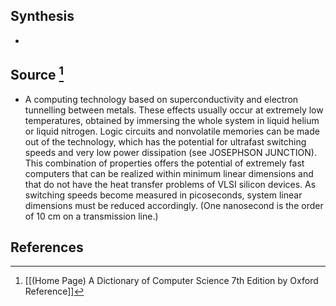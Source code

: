 ## Synthesis
- 
## Source [^1]
- A computing technology based on superconductivity and electron tunnelling between metals. These effects usually occur at extremely low temperatures, obtained by immersing the whole system in liquid helium or liquid nitrogen. Logic circuits and nonvolatile memories can be made out of the technology, which has the potential for ultrafast switching speeds and very low power dissipation (see JOSEPHSON JUNCTION). This combination of properties offers the potential of extremely fast computers that can be realized within minimum linear dimensions and that do not have the heat transfer problems of VLSI silicon devices. As switching speeds become measured in picoseconds, system linear dimensions must be reduced accordingly. (One nanosecond is the order of 10 cm on a transmission line.)
## References

[^1]: [[(Home Page) A Dictionary of Computer Science 7th Edition by Oxford Reference]]